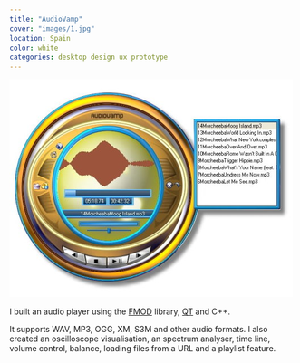 ```yaml
---
title: "AudioVamp"
cover: "images/1.jpg"
location: Spain
color: white
categories: desktop design ux prototype
---
```


![](./images/1.jpg)

I built an audio player using the [FMOD](https://www.fmod.com/) library, [QT](https://www.qt.io/) and C++.

It supports WAV, MP3, OGG, XM, S3M and other audio formats. I also created an oscilloscope visualisation, an spectrum analyser, time line, volume control, balance, loading files from a URL and a playlist feature.
